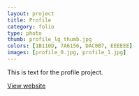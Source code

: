 ```yaml
---
layout: project
title: Profile
category: folio
type: photo
thumb: profile_lg_thumb.jpg
colors: [1B110D, 7A6156, DAC0B7, EEEEEE]
images: [profile_0.jpg, profile_1.jpg]
---
```

This is text for the profile project.

[View website](http://destroytoday.com)